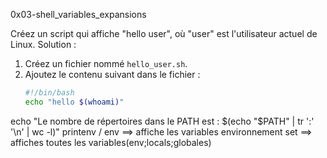 0x03-shell_variables_expansions

Créez un script qui affiche "hello user", où "user" est l'utilisateur actuel de Linux.
Solution :
1. Créez un fichier nommé `hello_user.sh`.
2. Ajoutez le contenu suivant dans le fichier :
   ```bash
   #!/bin/bash
   echo "hello $(whoami)"

echo "Le nombre de répertoires dans le PATH est : $(echo "$PATH" | tr ':' '\n' | wc -l)"
printenv / env ==> affiche les variables environnement
set ==> affiches toutes les variables(env;locals;globales)
